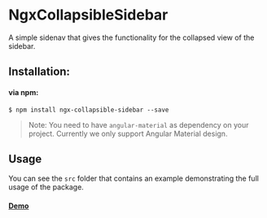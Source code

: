 # NgxCollapsibleSidebar

A simple sidenav that gives the functionality for the collapsed view of the sidebar.

## Installation:

#### via npm:

```
$ npm install ngx-collapsible-sidebar --save
```

> Note: You need to have `angular-material` as dependency on your project. Currently we only support Angular Material design. 

## Usage

You can see the `src` folder that contains an example demonstrating the full usage of the package.

#### [Demo](https://ngx-collapsible-sidebar.manubhardwaj.in/)
